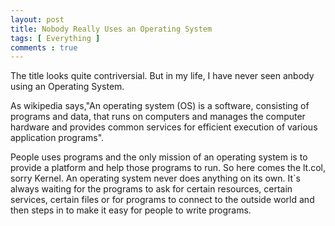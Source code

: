 ```yaml
---
layout: post
title: Nobody Really Uses an Operating System 
tags: [ Everything ]
comments : true
---
```


The title looks quite contriversial. But in my life, I have never seen anbody using an Operating System.

As wikipedia says,"An operating system (OS) is a software, consisting of programs and data, that runs on computers and manages the computer hardware and provides common services for efficient execution of various application programs".

People uses programs and the only mission of an operating system is to provide a platform and help those programs to run. So here comes the lt.col, sorry Kernel.
An operating system never does anything on its own. It`s always waiting for the programs to ask for certain resources, certain services, certain files or for programs to connect to the outside world and then steps in to make it easy for people to write programs.
